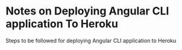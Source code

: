 # Notes on Deploying Angular CLI application To Heroku
Steps to be followed for deploying Angular CLI application to Heroku
